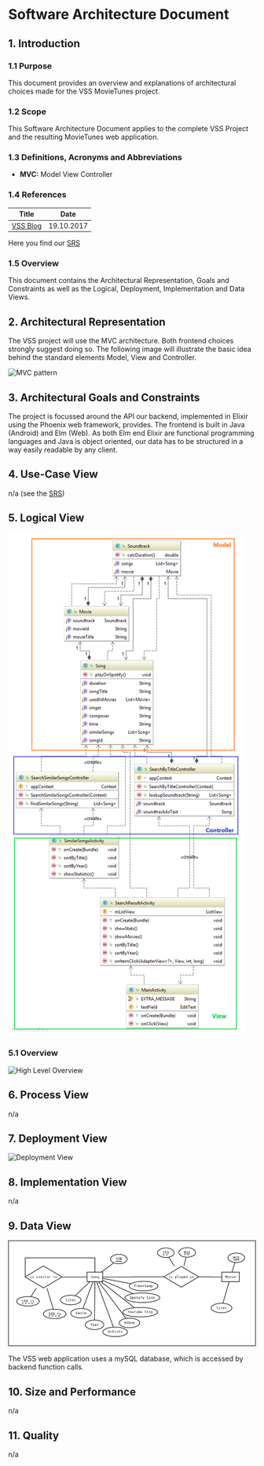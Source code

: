 # Software Architecture Document

## 1. Introduction

### 1.1 Purpose

This document provides an overview and explanations of architectural choices made for the VSS MovieTunes project.

### 1.2 Scope

This Software Architecture Document applies to the complete VSS Project and the resulting MovieTunes web application.

### 1.3 Definitions, Acronyms and Abbreviations

- **MVC:** Model View Controller

### 1.4 References

|			Title									|	Date		|
|---------------------------------------------------|---------------|
| [VSS Blog](https://vssse.wordpress.com/) |19.10.2017 |



Here you find our [SRS](https://github.com/VSSSE/VSS-DOC/blob/master/SRS.md)

### 1.5 Overview

This document contains the Architectural Representation, Goals and Constraints as well as the Logical, Deployment, Implementation and Data Views.

## 2. Architectural Representation

The VSS project will use the MVC architecture. Both frontend choices strongly suggest doing so.
The following image will illustrate the basic idea behind the standard elements Model, View and Controller.

![MVC pattern](https://github.com/VSSSE/VSS-DOC/tree/master/Images/MVC_Pattern.png)

## 3. Architectural Goals and Constraints

The project is focussed around the API our backend, implemented in Elixir using the Phoenix web framework, provides. The frontend is built in Java (Android) and Elm (Web).
As both Elm end Elixir are functional programming languages and Java is object oriented, our data has to be structured in a way easily readable by any client.

## 4. Use-Case View

n/a (see the [SRS](https://github.com/VSSSE/VSS-DOC/blob/master/SRS.md))

## 5. Logical View

![Class Diagram Android](https://github.com/VSSSE/VSS-DOC/blob/master/UML/MovieTunesClassDiagramAndroid.png)

### 5.1 Overview

![High Level Overview](#) 

## 6. Process View

n/a

## 7. Deployment View

![Deployment View](#)

## 8. Implementation View

n/a

## 9. Data View

![DB Model](https://github.com/VSSSE/VSS-DOC/blob/master/DB/Diagramm1.png)

The VSS web application uses a mySQL database, which is accessed by backend function calls.

## 10. Size and Performance

n/a

## 11. Quality


n/a
